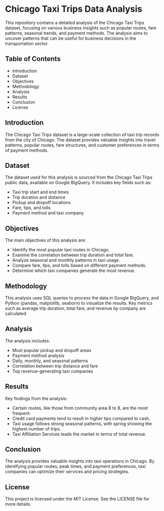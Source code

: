 # Chicago Taxi Trips Data Analysis
This repository contains a detailed analysis of the Chicago Taxi Trips dataset, focusing on various business insights such as popular routes, fare patterns, seasonal trends, and payment methods. The analysis aims to uncover patterns that can be useful for business decisions in the transportation sector.

## Table of Contents
* Introduction
* Dataset
* Objectives
* Methodology
* Analysis
* Results
* Conclusion
* License

## Introduction
The Chicago Taxi Trips dataset is a large-scale collection of taxi trip records from the city of Chicago. The dataset provides valuable insights into travel patterns, popular routes, fare structures, and customer preferences in terms of payment methods.

## Dataset
The dataset used for this analysis is sourced from the Chicago Taxi Trips public data, available on Google BigQuery. It includes key fields such as:
* Taxi trip start and end times
* Trip duration and distance
* Pickup and dropoff locations
* Fare, tips, and tolls
* Payment method and taxi company

## Objectives
The main objectives of this analysis are:
* Identify the most popular taxi routes in Chicago.
* Examine the correlation between trip duration and total fare.
* Analyze seasonal and monthly patterns in taxi usage.
* Compare fare, tips, and tolls based on different payment methods.
* Determine which taxi companies generate the most revenue.

## Methodology
This analysis uses SQL queries to process the data in Google BigQuery, and Python (pandas, matplotlib, seaborn) to visualize the results. Key metrics such as average trip duration, total fare, and revenue by company are calculated.

## Analysis
The analysis includes:
* Most popular pickup and dropoff areas
* Payment method analysis
* Daily, monthly, and seasonal patterns
* Correlation between trip distance and fare
* Top revenue-generating taxi companies

## Results
Key findings from the analysis:
* Certain routes, like those from community area 8 to 8, are the most frequent.
* Credit card payments tend to result in higher tips compared to cash.
* Taxi usage follows strong seasonal patterns, with spring showing the highest number of trips.
* Taxi Affiliation Services leads the market in terms of total revenue.

## Conclusion
The analysis provides valuable insights into taxi operations in Chicago. By identifying popular routes, peak times, and payment preferences, taxi companies can optimize their services and pricing strategies.

## License
This project is licensed under the MIT License. See the LICENSE file for more details.
